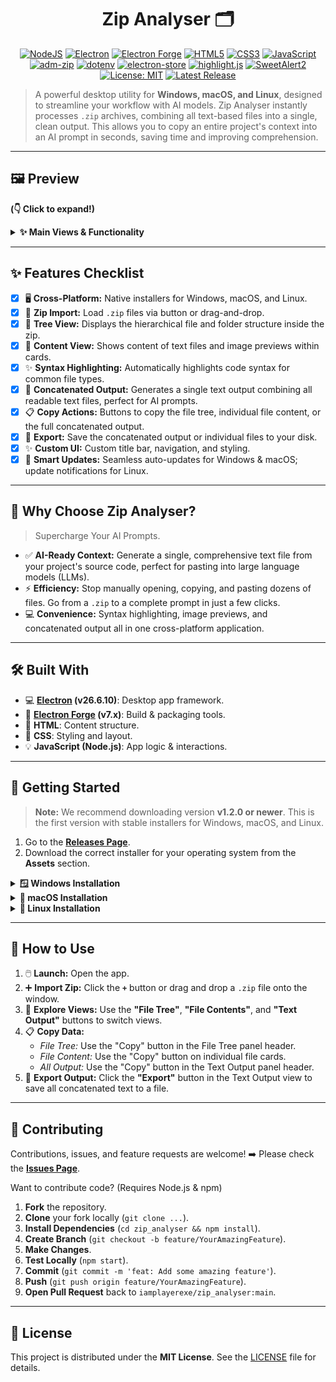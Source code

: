 <div align="center">

# Zip Analyser 🗂️

</div>

<p align="center">
  <!-- Tech Stack Badges -->
  <a href="https://nodejs.org/"><img src="https://img.shields.io/badge/Node.js-Installed-43853D?style=for-the-badge&logo=node.js&logoColor=white" alt="NodeJS"></a>
  <a href="https://www.electronjs.org/"><img src="https://img.shields.io/badge/Electron-26.6.10-%2347848F.svg?style=for-the-badge&logo=electron&logoColor=white" alt="Electron"></a>
  <a href="https://www.electronforge.io/"><img src="https://img.shields.io/badge/Electron%20Forge-7.8.0-%239B59B6.svg?style=for-the-badge&logo=electron&logoColor=white" alt="Electron Forge"></a>
  <a href="https://developer.mozilla.org/en-US/docs/Web/Guide/HTML/HTML5"><img src="https://img.shields.io/badge/HTML5-%23E34F26.svg?style=for-the-badge&logo=html5&logoColor=white" alt="HTML5"></a>
  <a href="https://developer.mozilla.org/en-US/docs/Web/CSS"><img src="https://img.shields.io/badge/CSS3-%231572B6.svg?style=for-the-badge&logo=css3&logoColor=white" alt="CSS3"></a>
  <a href="https://developer.mozilla.org/en-US/docs/Web/JavaScript"><img src="https://img.shields.io/badge/JavaScript-%23F7DF1E.svg?style=for-the-badge&logo=javascript&logoColor=black" alt="JavaScript"></a>
  <!-- Key Dependencies Badges -->
  <a href="https://www.npmjs.com/package/adm-zip"><img src="https://img.shields.io/badge/adm--zip-0.5.14-blue?style=for-the-badge" alt="adm-zip"></a>
  <a href="https://www.npmjs.com/package/dotenv"><img src="https://img.shields.io/badge/dotenv-16.5.0-blue?style=for-the-badge" alt="dotenv"></a>
  <a href="https://www.npmjs.com/package/electron-store"><img src="https://img.shields.io/badge/electron--store-7.0.3-blue?style=for-the-badge" alt="electron-store"></a>
  <a href="https://highlightjs.org/"><img src="https://img.shields.io/badge/highlight.js-11.11.1-yellow?style=for-the-badge&logo=highlight.js&logoColor=black" alt="highlight.js"></a>
  <a href="https://sweetalert2.github.io/"><img src="https://img.shields.io/badge/SweetAlert2-11.4.8-orange?style=for-the-badge" alt="SweetAlert2"></a>
  <!-- License & Release Badges -->
  <a href="https://opensource.org/licenses/MIT"><img src="https://img.shields.io/badge/License-MIT-yellow.svg?style=for-the-badge" alt="License: MIT"></a>
  <a href="https://github.com/iamplayerexe/zip_analyser/releases"><img src="https://img.shields.io/github/v/release/iamplayerexe/zip_analyser?include_prereleases&style=for-the-badge" alt="Latest Release"></a>
</p>

> A powerful desktop utility for **Windows, macOS, and Linux**, designed to streamline your workflow with AI models. Zip Analyser instantly processes `.zip` archives, combining all text-based files into a single, clean output. This allows you to copy an entire project's context into an AI prompt in seconds, saving time and improving comprehension.

---

## 🖼️ Preview

**(👇 Click to expand!)**

<details>
  <summary><strong>✨ Main Views & Functionality</strong></summary>
  <br/>
  <p align="center">
    <em><!-- TODO: Add screenshot/GIF of the initial view -->
    Initial view asking to import a zip file.</em>
    <br/><br/>
    <em><!-- TODO: Add screenshot/GIF of the file tree view -->
    File tree structure displayed after loading a zip.</em>
     <br/><br/>
    <em><!-- TODO: Add screenshot/GIF of the file content view with syntax highlighting -->
    File content view showing text files with syntax highlighting.</em>
    <br/><br/>
     <em><!-- TODO: Add screenshot/GIF of the concatenated output view -->
    Concatenated output view combining all text files.</em>
  </p>
</details>

---

## ✨ Features Checklist

-   [x] 🖥️ **Cross-Platform:** Native installers for Windows, macOS, and Linux.
-   [x] 📂 **Zip Import:** Load `.zip` files via button or drag-and-drop.
-   [x] 🌲 **Tree View:** Displays the hierarchical file and folder structure inside the zip.
-   [x] 📄 **Content View:** Shows content of text files and image previews within cards.
-   [x] ✨ **Syntax Highlighting:** Automatically highlights code syntax for common file types.
-   [x] 📝 **Concatenated Output:** Generates a single text output combining all readable text files, perfect for AI prompts.
-   [x] 📋 **Copy Actions:** Buttons to copy the file tree, individual file content, or the full concatenated output.
-   [x] 💾 **Export:** Save the concatenated output or individual files to your disk.
-   [x] ✨ **Custom UI:** Custom title bar, navigation, and styling.
-   [x] 🔄 **Smart Updates:** Seamless auto-updates for Windows & macOS; update notifications for Linux.

---

## 🎯 Why Choose Zip Analyser?

> Supercharge Your AI Prompts.

*   ✅ **AI-Ready Context:** Generate a single, comprehensive text file from your project's source code, perfect for pasting into large language models (LLMs).
*   ⚡ **Efficiency:** Stop manually opening, copying, and pasting dozens of files. Go from a `.zip` to a complete prompt in just a few clicks.
*   💻 **Convenience:** Syntax highlighting, image previews, and concatenated output all in one cross-platform application.

---

## 🛠️ Built With

*   💻 **[Electron](https://www.electronjs.org/) (v26.6.10)**: Desktop app framework.
*   🔩 **[Electron Forge](https://www.electronforge.io/) (v7.x)**: Build & packaging tools.
*   🦴 **HTML**: Content structure.
*   🎨 **CSS**: Styling and layout.
*   💡 **JavaScript (Node.js)**: App logic & interactions.

---

## 🚀 Getting Started

> **Note:** We recommend downloading version **v1.2.0 or newer**. This is the first version with stable installers for Windows, macOS, and Linux.

1.  Go to the **[Releases Page](https://github.com/iamplayerexe/zip_analyser/releases)**.
2.  Download the correct installer for your operating system from the **Assets** section.

<details>
  <summary><strong>🪟 Windows Installation</strong></summary>
  <br/>
  <ol>
    <li>Download the file ending in <code>-Setup.exe</code>.</li>
    <li>Run the installer.</li>
    <li>⚠️ <strong>Windows SmartScreen:</strong> If a warning appears, click "More info" → "Run anyway". This is because the application is not code-signed.</li>
    <li>Launch <strong>Zip Analyser</strong>! The app will check for updates automatically.</li>
  </ol>
</details>

<details>
  <summary><strong>🍎 macOS Installation</strong></summary>
  <br/>
  <ol>
    <li>Download the file ending in <code>.zip</code>.</li>
    <li>Unzip the file to get <code>Zip Analyser.app</code>.</li>
    <li>Drag <code>Zip Analyser.app</code> into your <strong>/Applications</strong> folder.</li>
    <li>⚠️ <strong>First Launch:</strong> You must <strong>right-click</strong> the app icon and select <strong>"Open"</strong>. A warning will appear; click the "Open" button on the dialog to proceed. You only need to do this once.</li>
    <li>Launch the app normally from then on! It will update automatically.</li>
  </ol>
</details>

<details>
  <summary><strong>🐧 Linux Installation</strong></summary>
  <br/>
  <ol>
    <li>Download the appropriate package for your distribution:
        <ul>
            <li><code>.deb</code> for Debian, Ubuntu, Mint, etc.</li>
            <li><code>.rpm</code> for Fedora, CentOS, etc.</li>
        </ul>
    </li>
    <li><strong>To Install (GUI):</strong> Double-click the downloaded file to open it with your system's software installer.</li>
    <li><strong>To Install (Terminal):</strong>
        <ul>
            <li>For <code>.deb</code>: <code>sudo dpkg -i file-name.deb</code> (then <code>sudo apt-get install -f</code> if needed).</li>
            <li>For <code>.rpm</code>: <code>sudo dnf install file-name.rpm</code>.</li>
        </ul>
    </li>
    <li>Launch the app. It will notify you when a new version is available for manual download.</li>
  </ol>
</details>

---

## 📖 How to Use

1.  🖱️ **Launch:** Open the app.
2.  ➕ **Import Zip:** Click the **`+`** button or drag and drop a `.zip` file onto the window.
3.  🔎 **Explore Views:** Use the **"File Tree"**, **"File Contents"**, and **"Text Output"** buttons to switch views.
4.  📋 **Copy Data:**
    *   *File Tree:* Use the "Copy" button in the File Tree panel header.
    *   *File Content:* Use the "Copy" button on individual file cards.
    *   *All Output:* Use the "Copy" button in the Text Output panel header.
5.  💾 **Export Output:** Click the **"Export"** button in the Text Output view to save all concatenated text to a file.

---

## 🤝 Contributing

Contributions, issues, and feature requests are welcome!
➡️ Please check the [**Issues Page**](https://github.com/iamplayerexe/zip_analyser/issues).

Want to contribute code? (Requires Node.js & npm)

1.  **Fork** the repository.
2.  **Clone** your fork locally (`git clone ...`).
3.  **Install Dependencies** (`cd zip_analyser && npm install`).
4.  **Create Branch** (`git checkout -b feature/YourAmazingFeature`).
5.  **Make Changes**.
6.  **Test Locally** (`npm start`).
7.  **Commit** (`git commit -m 'feat: Add some amazing feature'`).
8.  **Push** (`git push origin feature/YourAmazingFeature`).
9.  **Open Pull Request** back to `iamplayerexe/zip_analyser:main`.

---

## 📜 License

This project is distributed under the **MIT License**. See the [LICENSE](LICENSE) file for details.